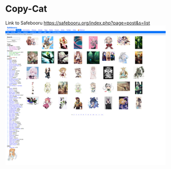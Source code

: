 # Copy-Cat
Link to Safebooru
https://safebooru.org/index.php?page=post&s=list
![picture of safebooru](assets\images\safebooru.org_index.php_page=post&s=list.png)